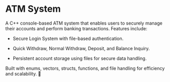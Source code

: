 # ATM System
A C++ console-based ATM system that enables users to securely manage their accounts and perform banking transactions. Features include:

- Secure Login System with file-based authentication.

- Quick Withdraw, Normal Withdraw, Deposit, and Balance Inquiry.

- Persistent account storage using files for secure data handling.

Built with enums, vectors, structs, functions, and file handling for efficiency and scalability. 🚀
